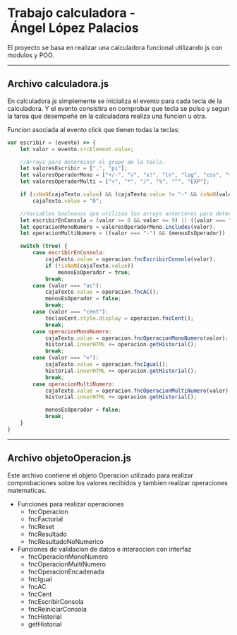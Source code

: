 # Trabajo calculadora - Ángel López Palacios

El proyecto se basa en realizar una calculadora funcional utilizando js con modulos y POO.

***

## Archivo calculadora.js

En calculadora.js simplemente se inicializa el evento para cada tecla de la calculadora.
Y el evento consistira en comprobar que tecla se pulso y segun la tarea que desempeñe en la calculadora realiza una funcion u otra.

Funcion asociada al evento click que tienen todas la teclas:

~~~JavaScript
var escribir = (evento) => {
    let valor = evento.srcElement.value;

    //Arrays para determinar el grupo de la tecla.
    let valoresEscribir = [".", "pi"];
    let valoresOperadorMono = ["+/-", "√", "x!", "ln", "log", "cos", "tan", "sin"];
    let valoresOperadorMulti = ["+", "*", "/", "%", "^", "EXP"];

    if (isNaN(cajaTexto.value) && (cajaTexto.value != "-" && isNaN(valor)))
        cajaTexto.value = "0";

    //Variables booleanas que utilizan los arrays anteriores para determinar la funcion de la tecla en el switch.
    let escribirEnConsola = (valor >= 0 && valor <= 9) || ((valor === "-") && (!menosEsOperador)) || valoresEscribir.includes(valor);
    let operacionMonoNumero = valoresOperadorMono.includes(valor);
    let operacionMultiNumero = ((valor === "-") && (menosEsOperador)) || valoresOperadorMulti.includes(valor);

    switch (true) {
        case escribirEnConsola:
            cajaTexto.value = operacion.fncEscribirConsola(valor);
            if (!isNaN(cajaTexto.value))
                menosEsOperador = true;
            break;
        case (valor === "ac"):
            cajaTexto.value = operacion.fncAC();
            menosEsOperador = false;
            break;
        case (valor === "cent"):
            teclasCent.style.display = operacion.fncCent();
            break;
        case operacionMonoNumero:
            cajaTexto.value = operacion.fncOperacionMonoNumero(valor);
            historial.innerHTML += operacion.getHistorial();
            break;
        case (valor === "="):
            cajaTexto.value = operacion.fncIgual();
            historial.innerHTML += operacion.getHistorial();
            break;
        case operacionMultiNumero:
            cajaTexto.value = operacion.fncOperacionMultiNumero(valor);
            historial.innerHTML += operacion.getHistorial();

            menosEsOperador = false;
            break;
    }
}
~~~

***

## Archivo objetoOperacion.js

Este archivo contiene el objeto Operacion utilizado para realizar comprobaciones sobre los valores recibidos y tambien realizar operaciones matematicas.

- Funciones para realizar operaciones
    - fncOperacion
    - fncFactorial
    - fncReset
    - fncResultado
    - fncResultadoNoNumerico
- Funciones de validacion de datos e interaccion con interfaz
    - fncOperacionMonoNumero
    - fncOperacionMultiNumero
    - fncOperacionEncadenada
    - fncIgual
    - fncAC
    - fncCent
    - fncEscribirConsola
    - fncReiniciarConsola
    - fncHistorial
    - getHistorial
